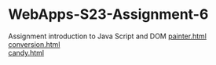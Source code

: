 
# WebApps-S23-Assignment-6
Assignment introduction to Java Script and DOM
<a href = "https://github.com/44-563-Web-Apps-S23.github.io/44563-webapps-s23-assignment6-s559348/painter.html">painter.html</a>
<br>
<a href = "https://github.com/44-563-Web-Apps-S23.github.io/44563-webapps-s23-assignment6-s559348/conversion.html">conversion.html</a>
<br>
<a href = "https://github.com/44-563-Web-Apps-S23.github.io/44563-webapps-s23-assignment6-s559348/candy.html">candy.html</a>


